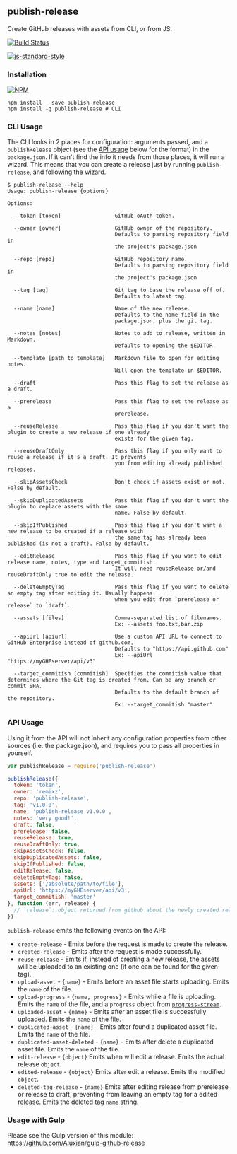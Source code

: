 ## publish-release


Create GitHub releases with assets from CLI, or from JS.

[![Build Status](https://travis-ci.org/remixz/publish-release.svg?branch=master)](https://travis-ci.org/remixz/publish-release)

[![js-standard-style](https://raw.githubusercontent.com/feross/standard/master/badge.png)](https://github.com/feross/standard)

### Installation

[![NPM](https://nodei.co/npm/publish-release.png)](https://nodei.co/npm/publish-release/)

```
npm install --save publish-release
npm install -g publish-release # CLI
```

### CLI Usage

The CLI looks in 2 places for configuration: arguments passed, and a `publishRelease` object (see the [API usage](#api-usage) below for the format) in the `package.json`. If it can't find the info it needs from those places, it will run a wizard. This means that you can create a release just by running `publish-release`, and following the wizard.

```
$ publish-release --help
Usage: publish-release {options}

Options:

  --token [token]                 GitHub oAuth token.

  --owner [owner]                 GitHub owner of the repository.
                                  Defaults to parsing repository field in
                                  the project's package.json

  --repo [repo]                   GitHub repository name.
                                  Defaults to parsing repository field in
                                  the project's package.json

  --tag [tag]                     Git tag to base the release off of.
                                  Defaults to latest tag.

  --name [name]                   Name of the new release.
                                  Defaults to the name field in the
                                  package.json, plus the git tag.

  --notes [notes]                 Notes to add to release, written in Markdown.
                                  Defaults to opening the $EDITOR.

  --template [path to template]   Markdown file to open for editing notes.
                                  Will open the template in $EDITOR.

  --draft                         Pass this flag to set the release as a draft.

  --prerelease                    Pass this flag to set the release as a
                                  prerelease.

  --reuseRelease                  Pass this flag if you don't want the plugin to create a new release if one already
                                  exists for the given tag.

  --reuseDraftOnly                Pass this flag if you only want to reuse a release if it's a draft. It prevents
                                  you from editing already published releases.

  --skipAssetsCheck               Don't check if assets exist or not. False by default.

  --skipDuplicatedAssets          Pass this flag if you don't want the plugin to replace assets with the same
                                  name. False by default.

  --skipIfPublished               Pass this flag if you don't want a new release to be created if a release with
                                  the same tag has already been published (is not a draft). False by default.

  --editRelease                   Pass this flag if you want to edit release name, notes, type and target_commitish.
                                  It will need reuseRelease or/and reuseDraftOnly true to edit the release.

  --deleteEmptyTag                Pass this flag if you want to delete an empty tag after editing it. Usually happens
                                  when you edit from `prerelease or release` to `draft`.

  --assets [files]                Comma-separated list of filenames.
                                  Ex: --assets foo.txt,bar.zip

  --apiUrl [apiurl]               Use a custom API URL to connect to GitHub Enterprise instead of github.com.
                                  Defaults to "https://api.github.com"
                                  Ex: --apiUrl "https://myGHEserver/api/v3"

  --target_commitish [commitish]  Specifies the commitish value that determines where the Git tag is created from. Can be any branch or commit SHA.
                                  Defaults to the default branch of the repository.
                                  Ex: --target_commitish "master"
```

### API Usage

Using it from the API will not inherit any configuration properties from other sources (i.e. the package.json), and requires you to pass all properties in yourself.

```js
var publishRelease = require('publish-release')

publishRelease({
  token: 'token',
  owner: 'remixz',
  repo: 'publish-release',
  tag: 'v1.0.0',
  name: 'publish-release v1.0.0',
  notes: 'very good!',
  draft: false,
  prerelease: false,
  reuseRelease: true,
  reuseDraftOnly: true,
  skipAssetsCheck: false,
  skipDuplicatedAssets: false,
  skipIfPublished: false,
  editRelease: false,
  deleteEmptyTag: false,
  assets: ['/absolute/path/to/file'],
  apiUrl: 'https://myGHEserver/api/v3',
  target_commitish: 'master'
}, function (err, release) {
  // `release`: object returned from github about the newly created release
})
```

`publish-release` emits the following events on the API:

* `create-release` - Emits before the request is made to create the release.
* `created-release` - Emits after the request is made successfully.
* `reuse-release` - Emits if, instead of creating a new release, the assets will be uploaded to an existing one (if one can be found for the given tag).
* `upload-asset` - `{name}` - Emits before an asset file starts uploading. Emits the `name` of the file.
* `upload-progress` - `{name, progress}` - Emits while a file is uploading. Emits the `name` of the file, and a `progress` object from [`progress-stream`](https://github.com/freeall/progress-stream).
* `uploaded-asset` - `{name}` - Emits after an asset file is successfully uploaded. Emits the `name` of the file.
* `duplicated-asset` - `{name}` - Emits after found a duplicated asset file. Emits the `name` of the file.
* `duplicated-asset-deleted` - `{name}` - Emits after delete a duplicated asset file. Emits the `name` of the file.
* `edit-release` - `{object}` Emits when will edit a release. Emits the actual release `object`.
* `edited-release` - `{object}` Emits after edit a release. Emits the modified `object`.
* `deleted-tag-release` - `{name}` Emits after editing release from prerelease or release to draft, preventing from leaving an empty tag for a edited release. Emits the deleted tag `name` string.

### Usage with Gulp

Please see the Gulp version of this module: https://github.com/Aluxian/gulp-github-release
